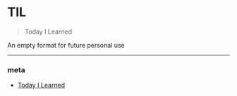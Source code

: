 # TIL

> Today I Learned

An empty format for future personal use 

---

### meta

- [Today I Learned](meta/today-i-learned.md)

